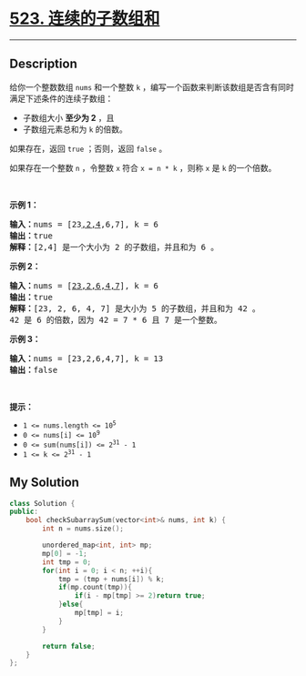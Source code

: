 # [523. 连续的子数组和](https://leetcode-cn.com/problems/continuous-subarray-sum/)

---

## Description

<section>
<p>给你一个整数数组 <code>nums</code> 和一个整数&nbsp;<code>k</code> ，编写一个函数来判断该数组是否含有同时满足下述条件的连续子数组：</p>
<ul>
	<li>子数组大小 <strong>至少为 2</strong> ，且</li>
	<li>子数组元素总和为 <code>k</code> 的倍数。</li>
</ul>
<p>如果存在，返回 <code>true</code> ；否则，返回 <code>false</code> 。</p>
<p>如果存在一个整数 <code>n</code> ，令整数 <code>x</code> 符合 <code>x = n * k</code> ，则称 <code>x</code> 是 <code>k</code> 的一个倍数。</p>
<p>&nbsp;</p>
<p><strong>示例 1：</strong></p>
<pre><strong>输入：</strong>nums = [23<u>,2,4</u>,6,7], k = 6
<strong>输出：</strong>true
<strong>解释：</strong>[2,4] 是一个大小为 2 的子数组，并且和为 6 。</pre>
<p><strong>示例 2：</strong></p>
<pre><strong>输入：</strong>nums = [<u>23,2,6,4,7</u>], k = 6
<strong>输出：</strong>true
<strong>解释：</strong>[23, 2, 6, 4, 7] 是大小为 5 的子数组，并且和为 42 。 
42 是 6 的倍数，因为 42 = 7 * 6 且 7 是一个整数。
</pre>
<p><strong>示例 3：</strong></p>
<pre><strong>输入：</strong>nums = [23,2,6,4,7], k = 13
<strong>输出：</strong>false
</pre>
<p>&nbsp;</p>
<p><strong>提示：</strong></p>
<ul>
	<li><code>1 &lt;= nums.length &lt;= 10<sup>5</sup></code></li>
	<li><code>0 &lt;= nums[i] &lt;= 10<sup>9</sup></code></li>
	<li><code>0 &lt;= sum(nums[i]) &lt;= 2<sup>31</sup> - 1</code></li>
	<li><code>1 &lt;= k &lt;= 2<sup>31</sup> - 1</code></li>
</ul>
</section>


## My Solution

```cpp
class Solution {
public:
    bool checkSubarraySum(vector<int>& nums, int k) {
        int n = nums.size();

        unordered_map<int, int> mp;
        mp[0] = -1;
        int tmp = 0;
        for(int i = 0; i < n; ++i){
            tmp = (tmp + nums[i]) % k;
            if(mp.count(tmp)){
                if(i - mp[tmp] >= 2)return true;
            }else{
                mp[tmp] = i;
            }
        }

        return false;
    }
};
```